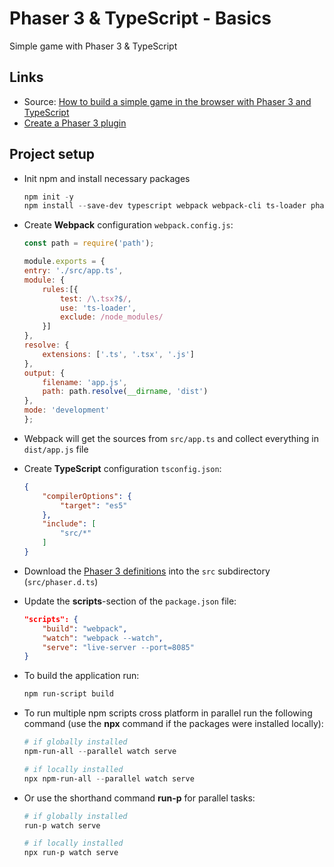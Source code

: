 # Phaser 3 & TypeScript - Basics

Simple game with Phaser 3 & TypeScript

## Links

- Source: [How to build a simple game in the browser with Phaser 3 and TypeScript](https://medium.freecodecamp.org/how-to-build-a-simple-game-in-the-browser-with-phaser-3-and-typescript-bdc94719135)
- [Create a Phaser 3 plugin](https://gamedevacademy.org/create-a-dialog-modal-plugin-in-phaser-3-part-1/)

## Project setup

- Init npm and install necessary packages

    ```powershell
    npm init -y
    npm install --save-dev typescript webpack webpack-cli ts-loader phaser live-server npm-run-all
    ```

- Create **Webpack** configuration `webpack.config.js`:

    ```javascript
    const path = require('path');

    module.exports = {
    entry: './src/app.ts',
    module: {
        rules:[{
            test: /\.tsx?$/,
            use: 'ts-loader',
            exclude: /node_modules/
        }]
    },
    resolve: {
        extensions: ['.ts', '.tsx', '.js']
    },
    output: {
        filename: 'app.js',
        path: path.resolve(__dirname, 'dist')
    },
    mode: 'development'
    };
    ```

- Webpack will get the sources from `src/app.ts` and collect everything in `dist/app.js` file
- Create **TypeScript** configuration `tsconfig.json`:

    ```json
    {
        "compilerOptions": {
            "target": "es5"
        },
        "include": [
            "src/*"
        ]
    }
    ```

- Download the [Phaser 3 definitions](https://github.com/photonstorm/phaser3-docs/tree/master/typescript) into the `src` subdirectory (`src/phaser.d.ts`)
- Update the **scripts**-section of the `package.json` file:

    ```json
    "scripts": {
        "build": "webpack",
        "watch": "webpack --watch",
        "serve": "live-server --port=8085"
    }
    ```

- To build the application run:

    ```powershell
    npm run-script build
    ```

- To run multiple npm scripts cross platform in parallel run the following command (use the **npx** command if the packages were installed locally):

    ```powershell
    # if globally installed
    npm-run-all --parallel watch serve

    # if locally installed
    npx npm-run-all --parallel watch serve
    ```

- Or use the shorthand command **run-p** for parallel tasks:

    ```powershell
    # if globally installed
    run-p watch serve

    # if locally installed
    npx run-p watch serve
    ```

